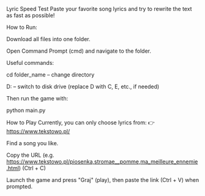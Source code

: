 Lyric Speed Test
Paste your favorite song lyrics and try to rewrite the text as fast as possible!

How to Run:

Download all files into one folder.

Open Command Prompt (cmd) and navigate to the folder.

Useful commands:

cd folder_name – change directory

D: – switch to disk drive (replace D with C, E, etc., if needed)

Then run the game with:

python main.py

How to Play
Currently, you can only choose lyrics from:
👉 https://www.tekstowo.pl/

Find a song you like.

Copy the URL (e.g. https://www.tekstowo.pl/piosenka,stromae__pomme,ma_meilleure_ennemie.html) (Ctrl + C)

Launch the game and press "Graj" (play), then paste the link (Ctrl + V) when prompted.
